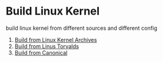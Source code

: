 # Build Linux Kernel
build linux kernel from different sources and different config
1. [Build from Linux Kernel Archives](./blob/main/1_from_linux_kernel_archives.md)
2. [Build from Linus Torvalds](./blob/main/2_from_linus_torvalds.md.md)
3. [Build from Canonical ](./blob/main/3_from_ubuntu_oem.md)
